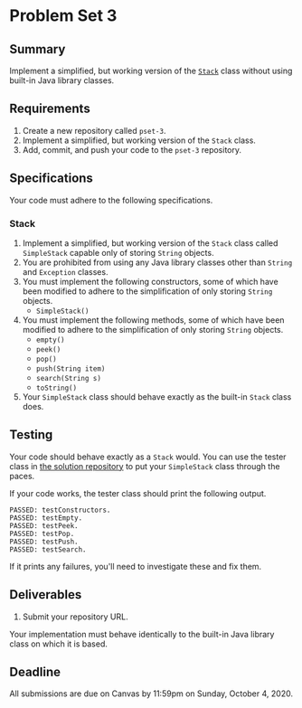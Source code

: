 # Problem Set 3

## **Summary**

Implement a simplified, but working version of the [`Stack`](https://docs.oracle.com/en/java/javase/11/docs/api/java.base/java/util/Stack.html) class without using built-in Java library classes.

## Requirements

1. Create a new repository called `pset-3`.
2. Implement a simplified, but working version of the `Stack` class.
3. Add, commit, and push your code to the `pset-3` repository.

## Specifications

Your code must adhere to the following specifications.

### Stack

1. Implement a simplified, but working version of the `Stack` class called `SimpleStack` capable only of storing `String` objects.
2. You are prohibited from using any Java library classes other than `String` and `Exception` classes.
3. You must implement the following constructors, some of which have been modified to adhere to the simplification of only storing `String` objects.
   * `SimpleStack()`
4. You must implement the following methods, some of which have been modified to adhere to the simplification of only storing `String` objects.
   * `empty()`
   * `peek()`
   * `pop()`
   * `push(String item)`
   * `search(String s)`
   * `toString()`
5. Your `SimpleStack` class should behave exactly as the built-in `Stack` class does.

## Testing

Your code should behave exactly as a `Stack` would. You can use the tester class in [the solution repository](https://github.com/ucvts/pset-3-solution-5106) to put your `SimpleStack` class through the paces.

If your code works, the tester class should print the following output.

```text
PASSED: testConstructors.
PASSED: testEmpty.
PASSED: testPeek.
PASSED: testPop.
PASSED: testPush.
PASSED: testSearch.
```

If it prints any failures, you'll need to investigate these and fix them.

## Deliverables

1. Submit your repository URL.

Your implementation must behave identically to the built-in Java library class on which it is based.

## Deadline

All submissions are due on Canvas by 11:59pm on Sunday, October 4, 2020.

